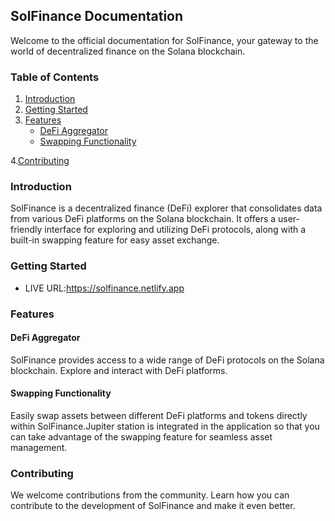 ## SolFinance Documentation

Welcome to the official documentation for SolFinance, your gateway to the world of decentralized finance on the Solana blockchain.

### Table of Contents
1. [Introduction](#introduction)
2. [Getting Started](#getting-started)
3. [Features](#features)
    - [DeFi Aggregator](#defi-aggregator)
    - [Swapping Functionality](#swapping-functionality)
      
4.[Contributing](#Contributing)


### Introduction
SolFinance is a decentralized finance (DeFi) explorer that consolidates data from various DeFi platforms on the Solana blockchain. It offers a user-friendly interface for exploring and utilizing DeFi protocols, along with a built-in swapping feature for easy asset exchange.

### Getting Started
- LIVE URL:https://solfinance.netlify.app

### Features
#### DeFi Aggregator
SolFinance provides access to a wide range of DeFi protocols on the Solana blockchain. Explore and interact with DeFi platforms.

#### Swapping Functionality
Easily swap assets between different DeFi platforms and tokens directly within SolFinance.Jupiter station is integrated in the application so that you can take advantage of the swapping feature for seamless asset management.

### Contributing
We welcome contributions from the community. Learn how you can contribute to the development of SolFinance and make it even better.


